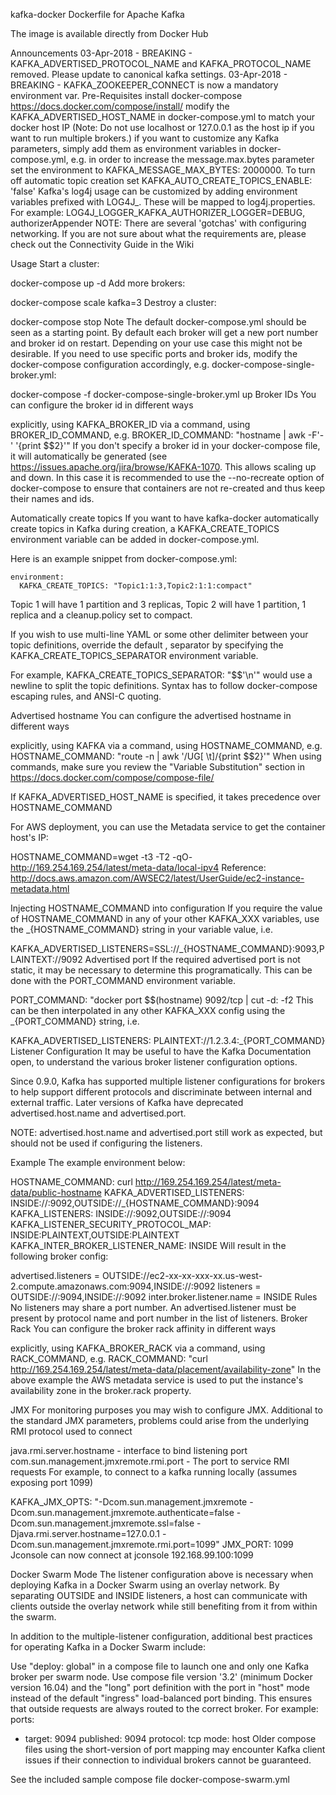 kafka-docker
Dockerfile for Apache Kafka

The image is available directly from Docker Hub

Announcements
03-Apr-2018 - BREAKING - KAFKA_ADVERTISED_PROTOCOL_NAME and KAFKA_PROTOCOL_NAME removed. Please update to canonical kafka settings.
03-Apr-2018 - BREAKING - KAFKA_ZOOKEEPER_CONNECT is now a mandatory environment var.
Pre-Requisites
install docker-compose https://docs.docker.com/compose/install/
modify the KAFKA_ADVERTISED_HOST_NAME in docker-compose.yml to match your docker host IP (Note: Do not use localhost or 127.0.0.1 as the host ip if you want to run multiple brokers.)
if you want to customize any Kafka parameters, simply add them as environment variables in docker-compose.yml, e.g. in order to increase the message.max.bytes parameter set the environment to KAFKA_MESSAGE_MAX_BYTES: 2000000. To turn off automatic topic creation set KAFKA_AUTO_CREATE_TOPICS_ENABLE: 'false'
Kafka's log4j usage can be customized by adding environment variables prefixed with LOG4J_. These will be mapped to log4j.properties. For example: LOG4J_LOGGER_KAFKA_AUTHORIZER_LOGGER=DEBUG, authorizerAppender
NOTE: There are several 'gotchas' with configuring networking. If you are not sure about what the requirements are, please check out the Connectivity Guide in the Wiki

Usage
Start a cluster:

docker-compose up -d
Add more brokers:

docker-compose scale kafka=3
Destroy a cluster:

docker-compose stop
Note
The default docker-compose.yml should be seen as a starting point. By default each broker will get a new port number and broker id on restart. Depending on your use case this might not be desirable. If you need to use specific ports and broker ids, modify the docker-compose configuration accordingly, e.g. docker-compose-single-broker.yml:

docker-compose -f docker-compose-single-broker.yml up
Broker IDs
You can configure the broker id in different ways

explicitly, using KAFKA_BROKER_ID
via a command, using BROKER_ID_COMMAND, e.g. BROKER_ID_COMMAND: "hostname | awk -F'-' '{print $$2}'"
If you don't specify a broker id in your docker-compose file, it will automatically be generated (see https://issues.apache.org/jira/browse/KAFKA-1070. This allows scaling up and down. In this case it is recommended to use the --no-recreate option of docker-compose to ensure that containers are not re-created and thus keep their names and ids.

Automatically create topics
If you want to have kafka-docker automatically create topics in Kafka during
creation, a KAFKA_CREATE_TOPICS environment variable can be
added in docker-compose.yml.

Here is an example snippet from docker-compose.yml:

    environment:
      KAFKA_CREATE_TOPICS: "Topic1:1:3,Topic2:1:1:compact"
Topic 1 will have 1 partition and 3 replicas, Topic 2 will have 1 partition, 1 replica and a cleanup.policy set to compact.

If you wish to use multi-line YAML or some other delimiter between your topic definitions, override the default , separator by specifying the KAFKA_CREATE_TOPICS_SEPARATOR environment variable.

For example, KAFKA_CREATE_TOPICS_SEPARATOR: "$$'\n'" would use a newline to split the topic definitions. Syntax has to follow docker-compose escaping rules, and ANSI-C quoting.

Advertised hostname
You can configure the advertised hostname in different ways

explicitly, using KAFKA
via a command, using HOSTNAME_COMMAND, e.g. HOSTNAME_COMMAND: "route -n | awk '/UG[ \t]/{print $$2}'"
When using commands, make sure you review the "Variable Substitution" section in https://docs.docker.com/compose/compose-file/

If KAFKA_ADVERTISED_HOST_NAME is specified, it takes precedence over HOSTNAME_COMMAND

For AWS deployment, you can use the Metadata service to get the container host's IP:

HOSTNAME_COMMAND=wget -t3 -T2 -qO-  http://169.254.169.254/latest/meta-data/local-ipv4
Reference: http://docs.aws.amazon.com/AWSEC2/latest/UserGuide/ec2-instance-metadata.html

Injecting HOSTNAME_COMMAND into configuration
If you require the value of HOSTNAME_COMMAND in any of your other KAFKA_XXX variables, use the _{HOSTNAME_COMMAND} string in your variable value, i.e.

KAFKA_ADVERTISED_LISTENERS=SSL://_{HOSTNAME_COMMAND}:9093,PLAINTEXT://9092
Advertised port
If the required advertised port is not static, it may be necessary to determine this programatically. This can be done with the PORT_COMMAND environment variable.

PORT_COMMAND: "docker port $$(hostname) 9092/tcp | cut -d: -f2
This can be then interpolated in any other KAFKA_XXX config using the _{PORT_COMMAND} string, i.e.

KAFKA_ADVERTISED_LISTENERS: PLAINTEXT://1.2.3.4:_{PORT_COMMAND}
Listener Configuration
It may be useful to have the Kafka Documentation open, to understand the various broker listener configuration options.

Since 0.9.0, Kafka has supported multiple listener configurations for brokers to help support different protocols and discriminate between internal and external traffic. Later versions of Kafka have deprecated advertised.host.name and advertised.port.

NOTE: advertised.host.name and advertised.port still work as expected, but should not be used if configuring the listeners.

Example
The example environment below:

HOSTNAME_COMMAND: curl http://169.254.169.254/latest/meta-data/public-hostname
KAFKA_ADVERTISED_LISTENERS: INSIDE://:9092,OUTSIDE://_{HOSTNAME_COMMAND}:9094
KAFKA_LISTENERS: INSIDE://:9092,OUTSIDE://:9094
KAFKA_LISTENER_SECURITY_PROTOCOL_MAP: INSIDE:PLAINTEXT,OUTSIDE:PLAINTEXT
KAFKA_INTER_BROKER_LISTENER_NAME: INSIDE
Will result in the following broker config:

advertised.listeners = OUTSIDE://ec2-xx-xx-xxx-xx.us-west-2.compute.amazonaws.com:9094,INSIDE://:9092
listeners = OUTSIDE://:9094,INSIDE://:9092
inter.broker.listener.name = INSIDE
Rules
No listeners may share a port number.
An advertised.listener must be present by protocol name and port number in the list of listeners.
Broker Rack
You can configure the broker rack affinity in different ways

explicitly, using KAFKA_BROKER_RACK
via a command, using RACK_COMMAND, e.g. RACK_COMMAND: "curl http://169.254.169.254/latest/meta-data/placement/availability-zone"
In the above example the AWS metadata service is used to put the instance's availability zone in the broker.rack property.

JMX
For monitoring purposes you may wish to configure JMX. Additional to the standard JMX parameters, problems could arise from the underlying RMI protocol used to connect

java.rmi.server.hostname - interface to bind listening port
com.sun.management.jmxremote.rmi.port - The port to service RMI requests
For example, to connect to a kafka running locally (assumes exposing port 1099)

  KAFKA_JMX_OPTS: "-Dcom.sun.management.jmxremote -Dcom.sun.management.jmxremote.authenticate=false -Dcom.sun.management.jmxremote.ssl=false -Djava.rmi.server.hostname=127.0.0.1 -Dcom.sun.management.jmxremote.rmi.port=1099"
  JMX_PORT: 1099
Jconsole can now connect at jconsole 192.168.99.100:1099

Docker Swarm Mode
The listener configuration above is necessary when deploying Kafka in a Docker Swarm using an overlay network. By separating OUTSIDE and INSIDE listeners, a host can communicate with clients outside the overlay network while still benefiting from it from within the swarm.

In addition to the multiple-listener configuration, additional best practices for operating Kafka in a Docker Swarm include:

Use "deploy: global" in a compose file to launch one and only one Kafka broker per swarm node.
Use compose file version '3.2' (minimum Docker version 16.04) and the "long" port definition with the port in "host" mode instead of the default "ingress" load-balanced port binding. This ensures that outside requests are always routed to the correct broker. For example:
ports:
   - target: 9094
     published: 9094
     protocol: tcp
     mode: host
Older compose files using the short-version of port mapping may encounter Kafka client issues if their connection to individual brokers cannot be guaranteed.

See the included sample compose file docker-compose-swarm.yml
